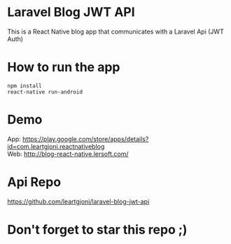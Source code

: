 # Laravel Blog JWT API

This is a React Native blog app that communicates with a Laravel Api (JWT Auth)<br/>

# How to run the app
	npm install
	react-native run-android

# Demo
App: https://play.google.com/store/apps/details?id=com.leartgjoni.reactnativeblog <br/>
Web: http://blog-react-native.lersoft.com/ 

# Api Repo
https://github.com/leartgjoni/laravel-blog-jwt-api <br/>

# Don't forget to star this repo ;)
